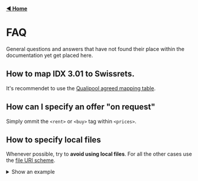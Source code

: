 [**◀ Home**](./)

# FAQ
General questions and answers that have not found their place within the documentation yet get placed here.

## How to map IDX 3.01 to Swissrets.
It's recommendet to use the [Qualipool agreed mapping table](https://docs.google.com/spreadsheets/d/1NKx8oDF16AMF8nMXmaa4OQTC0iu9NdDPB2rN1pCa2vA/edit#gid=1387607905).

## How can I specify an offer "on request"
Simply ommit the `<rent>` or `<buy>` tag within `<prices>`.

## How to specify local files
Whenever possible, try to **avoid using local files**. For all the other cases use the [file URI scheme](https://en.wikipedia.org/wiki/File_URI_scheme).

<details>

<summary>Show an example</summary>

As an example for a **export.zip** file containing the following files

```
.
├── property-120080
│   ├── picture1.jpg
│   ├── picture2.jpg
│   └── picture3.jpg
└── export.xml
```

Would result in using the following **export.xml**

```xml
<?xml version="1.0" encoding="utf-8"?>
<export xmlns:xsi="http://www.w3.org/2001/XMLSchema-instance"
  xsi:noNamespaceSchemaLocation="https://swissrets.ch/v1.0.0/schema.xsd">
  <properties>
    <property id="120080">
      <referenceId>LA-644238</referenceId>
      <availability>active</availability>
      <type>rent</type>
      <address>
        <countryCode>CH</countryCode>
        <locality>Kirchlindach</locality>
        <postalCode>3038</postalCode>
      </address>
      <localizations>
        <localization lang="en">
          <attachments>
            <image>
              <url>file:///property-120080/picture1.jpg</url>
              <title>Picture 1</title>
              <mimeType>image/jpeg</mimeType>
            </image>
            <image>
              <url>file:///property-120080/picture2.jpg</url>
              <title>Picture 2</title>
              <mimeType>image/jpeg</mimeType>
            </image>
            <image>
              <url>file:///property-120080/picture2.jpg</url>
              <title>Picture 2</title>
              <mimeType>image/jpeg</mimeType>
            </image>
          </attachments>
        </localization>
      </localizations>
    </property>
  </properties>
</export>
```

</details>
